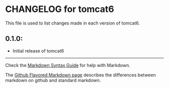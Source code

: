 # CHANGELOG for tomcat6

This file is used to list changes made in each version of tomcat6.

## 0.1.0:

* Initial release of tomcat6

- - - 
Check the [Markdown Syntax Guide](http://daringfireball.net/projects/markdown/syntax) for help with Markdown.

The [Github Flavored Markdown page](http://github.github.com/github-flavored-markdown/) describes the differences between markdown on github and standard markdown.
